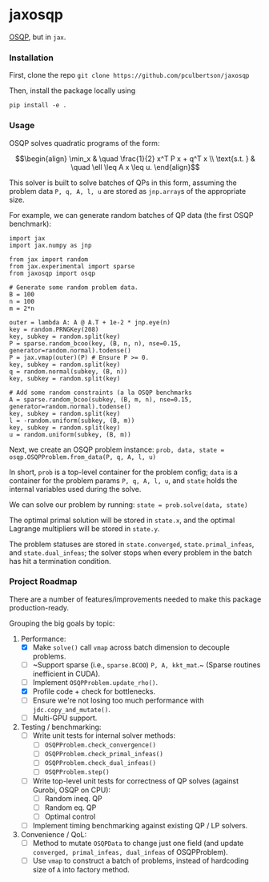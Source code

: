 # jaxosqp

[OSQP](https://osqp.org/), but in `jax`. 

### Installation

First, clone the repo
``` git clone https://github.com/pculbertson/jaxosqp ```

Then, install the package locally using

``` pip install -e . ``` 

### Usage

OSQP solves quadratic programs of the form:

$$\begin{align} 
\min_x & \quad \frac{1}{2} x^T P x + q^T x \\
\text{s.t. } & \quad \ell \leq A x \leq u. 
\end{align}$$ 

This solver is built to solve batches of QPs in this form, assuming the problem data `P, q, A, l, u` are stored as `jnp.array`s of the appropriate size.

For example, we can generate random batches of QP data (the first OSQP benchmark): 
```
import jax
import jax.numpy as jnp

from jax import random
from jax.experimental import sparse
from jaxosqp import osqp

# Generate some random problem data.
B = 100
n = 100
m = 2*n

outer = lambda A: A @ A.T + 1e-2 * jnp.eye(n)
key = random.PRNGKey(208)
key, subkey = random.split(key)
P = sparse.random_bcoo(key, (B, n, n), nse=0.15, generator=random.normal).todense()
P = jax.vmap(outer)(P) # Ensure P >= 0.
key, subkey = random.split(key)
q = random.normal(subkey, (B, n))
key, subkey = random.split(key)

# Add some random constraints (a la OSQP benchmarks
A = sparse.random_bcoo(subkey, (B, m, n), nse=0.15, generator=random.normal).todense()
key, subkey = random.split(key)
l = -random.uniform(subkey, (B, m))
key, subkey = random.split(key)
u = random.uniform(subkey, (B, m))
```

Next, we create an OSQP problem instance:
```prob, data, state = osqp.OSQPProblem.from_data(P, q, A, l, u)```

In short, `prob` is a top-level container for the problem config; `data` is a container for the problem params `P, q, A, l, u`,
and `state` holds the internal variables used during the solve.

We can solve our problem by running:
```state = prob.solve(data, state)```

The optimal primal solution will be stored in `state.x`, and the optimal Lagrange multipliers will be stored in `state.y`.

The problem statuses are stored in `state.converged`, `state.primal_infeas`, and `state.dual_infeas`; the solver stops when every problem in the batch has hit a termination condition. 

### Project Roadmap

There are a number of features/improvements needed to make this package production-ready. 

Grouping the big goals by topic:

1. Performance:
    - [x] Make `solve()` call `vmap` across batch dimension to decouple problems.
    - [ ] ~Support sparse (i.e., `sparse.BCOO`) `P, A, kkt_mat`.~ (Sparse routines inefficient in CUDA).
    - [ ] Implement `OSQPProblem.update_rho()`.
    - [x] Profile code + check for bottlenecks.
    - [ ] Ensure we're not losing too much performance with `jdc.copy_and_mutate()`.
    - [ ] Multi-GPU support. 

2. Testing / benchmarking:
    - [ ] Write unit tests for internal solver methods:
        - [ ] `OSQPProblem.check_convergence()`
        - [ ] `OSQPProblem.check_primal_infeas()`
        - [ ] `OSQPProblem.check_dual_infeas()`
        - [ ] `OSQPProblem.step()`

    - [ ] Write top-level unit tests for correctness of QP solves (against Gurobi, OSQP on CPU):
        - [ ] Random ineq. QP
        - [ ] Random eq. QP
        - [ ] Optimal control

    - [ ] Implement timing benchmarking against existing QP / LP solvers.

3. Convenience / QoL:
    - [ ] Method to mutate `OSQPData` to change just one field (and update `converged, primal_infeas, dual_infeas` of OSQPProblem).
    - [ ] Use `vmap` to construct a batch of problems, instead of hardcoding size of `A` into factory method.
